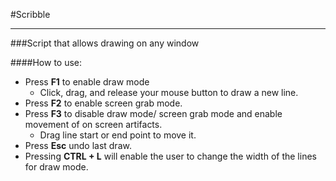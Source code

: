 #Scribble
_________

###Script that allows drawing on any window


####How to use:

- Press **F1** to enable draw mode
  + Click, drag, and release your mouse button to draw a new line. 
- Press **F2** to enable screen grab mode.
- Press **F3** to disable draw mode/ screen grab mode and enable movement of on screen artifacts.
  + Drag line start or end point to move it.
- Press **Esc** undo last draw.  
- Pressing **CTRL + L** will enable the user to change the width of the lines for draw mode.